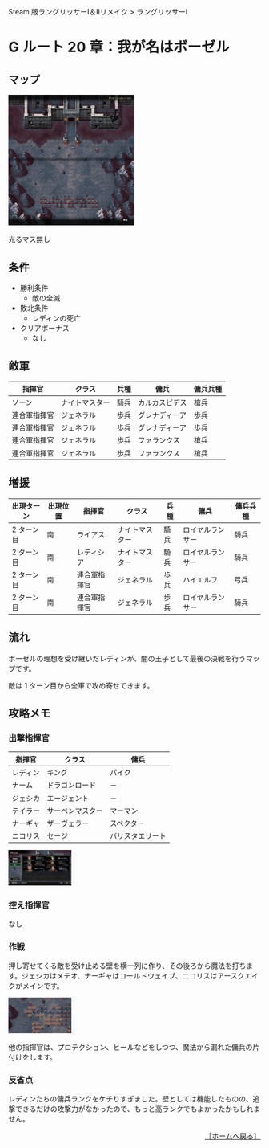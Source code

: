 Steam 版ラングリッサーⅠ＆Ⅱリメイク > ラングリッサーⅠ

# G ルート 20 章：我が名はボーゼル

## マップ

<div>
  <img src="../images/Chapter20G/Map20G.jpg" width="50%">
</div>

光るマス無し

## 条件

- 勝利条件
    - 敵の全滅
- 敗北条件
    - レディンの死亡
- クリアボーナス
    - なし

## 敵軍

|指揮官|クラス|兵種|傭兵|傭兵兵種|
|---|---|---|---|---|
|ソーン|ナイトマスター|騎兵|カルカスピデス|槍兵|
|連合軍指揮官|ジェネラル|歩兵|グレナディーア|歩兵|
|連合軍指揮官|ジェネラル|歩兵|グレナディーア|歩兵|
|連合軍指揮官|ジェネラル|歩兵|ファランクス|槍兵|
|連合軍指揮官|ジェネラル|歩兵|ファランクス|槍兵|

## 増援

|出現ターン|出現位置|指揮官|クラス|兵種|傭兵|傭兵兵種|
|---|---|---|---|---|---|---|
|2 ターン目|南|ライアス|ナイトマスター|騎兵|ロイヤルランサー|騎兵|
|2 ターン目|南|レティシア|ナイトマスター|騎兵|ロイヤルランサー|騎兵|
|2 ターン目|南|連合軍指揮官|ジェネラル|歩兵|ハイエルフ|弓兵|
|2 ターン目|南|連合軍指揮官|ジェネラル|歩兵|ロイヤルランサー|騎兵|

## 流れ

ボーゼルの理想を受け継いだレディンが、闇の王子として最後の決戦を行うマップです。

敵は 1 ターン目から全軍で攻め寄せてきます。

## 攻略メモ

### 出撃指揮官

|指揮官|クラス|傭兵|
|---|---|---|
|レディン|キング|パイク|
|ナーム|ドラゴンロード|－|
|ジェシカ|エージェント|－|
|テイラー|サーペンマスター|マーマン|
|ナーギャ|ザーヴェラー|スペクター|
|ニコリス|セージ|バリスタエリート|

<div>
  <img src="../images/Chapter20G/Organization.jpg" width="25%">
</div>

### 控え指揮官

なし

### 作戦

押し寄せてくる敵を受け止める壁を横一列に作り、その後ろから魔法を打ちます。ジェシカはメテオ、ナーギャはコールドウェイブ、ニコリスはアースクエイクがメインです。
<div>
  <img src="../images/Chapter20G/Jessica.jpg" width="25%">
</div>

他の指揮官は、プロテクション、ヒールなどをしつつ、魔法から漏れた傭兵の片付けをします。

### 反省点

レディンたちの傭兵ランクをケチりすぎました。壁としては機能したものの、追撃できるだけの攻撃力がなかったので、もっと高ランクでもよかったかもしれません。

<div align="right">
  <a href="../README.md">［ホームへ戻る］</a>
</div>
